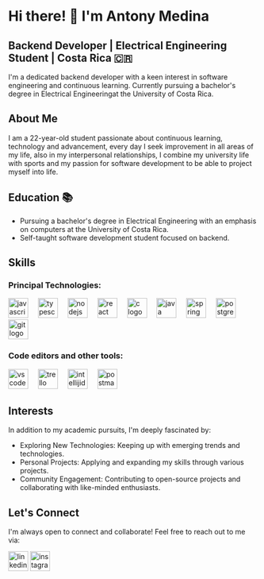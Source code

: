 
# Hi there! 👋 I'm Antony Medina

## Backend Developer | Electrical Engineering Student | Costa Rica 🇨🇷

I'm a dedicated backend developer with a keen interest in software engineering and continuous learning. Currently pursuing a bachelor's degree in Electrical Engineeringat the University of Costa Rica.

## About Me
I am a 22-year-old student passionate about continuous learning, technology and advancement, every day I seek improvement in all areas of my life, also in my interpersonal relationships, I combine my university life with sports and my passion for software development to be able to project myself into life.

## Education 📚 
- Pursuing a bachelor's degree in Electrical Engineering with an emphasis on computers at the University of Costa Rica.
- Self-taught software development student focused on backend.

## Skills
###  Principal Technologies:
<div align="left">
  <img src="https://cdn.jsdelivr.net/gh/devicons/devicon/icons/javascript/javascript-original.svg" height="40" alt="javascript logo"  />
  <img width="12" />
  <img src="https://cdn.jsdelivr.net/gh/devicons/devicon/icons/typescript/typescript-original.svg" height="40" alt="typescript logo"  />
  <img width="12" />
  <img src="https://cdn.jsdelivr.net/gh/devicons/devicon/icons/nodejs/nodejs-original.svg" height="40" alt="nodejs logo"  />
  <img width="12" />
  <img src="https://cdn.jsdelivr.net/gh/devicons/devicon/icons/react/react-original.svg" height="40" alt="react logo"  />
  <img width="12" />
  <img src="https://cdn.jsdelivr.net/gh/devicons/devicon/icons/c/c-original.svg" height="40" alt="c logo"  />
  <img width="12" />
  <img src="https://cdn.jsdelivr.net/gh/devicons/devicon/icons/java/java-original.svg" height="40" alt="java logo"  />
  <img width="12" />
  <img src="https://cdn.jsdelivr.net/gh/devicons/devicon/icons/spring/spring-original.svg" height="40" alt="spring logo"  />
  <img width="12" />
  <img src="https://cdn.jsdelivr.net/gh/devicons/devicon/icons/postgresql/postgresql-original.svg" height="40" alt="postgresql logo"  />
  <img width="12" />
  <img src="https://cdn.jsdelivr.net/gh/devicons/devicon/icons/git/git-original.svg" height="40" alt="git logo"  />
</div>

###
<h3>Code editors and other tools:</h3>
  <div align="left">
  <img src="https://skillicons.dev/icons?i=vscode" height="40" alt="vscode logo"  />
  <img width="12" />
  <img src="https://cdn.simpleicons.org/trello/0052CC" height="40" alt="trello logo"  />
  <img width="12" />
  <img src="https://skillicons.dev/icons?i=idea" height="40" alt="intellijidea logo"  />
  <img width="12" />
  <img src="https://skillicons.dev/icons?i=postman" height="40" alt="postman logo"  />
</div>

###

## Interests
In addition to my academic pursuits, I'm deeply fascinated by:
- Exploring New Technologies: Keeping up with emerging trends and technologies.
- Personal Projects: Applying and expanding my skills through various projects.
- Community Engagement: Contributing to open-source projects and collaborating with like-minded enthusiasts.

## Let's Connect
I'm always open to connect and collaborate! Feel free to reach out to me via:


  <a href="https://www.linkedin.com/in/anthony-medina-1b156b1aa/"><img src="https://cdn.jsdelivr.net/gh/devicons/devicon/icons/linkedin/linkedin-original.svg" height="40" alt="linkedin logo"  /></a>
<a href="https://www.instagram.com/anthonym_.g/"><img src="https://skillicons.dev/icons?i=instagram" height="40" alt="instagram logo"  /></a>
                    
